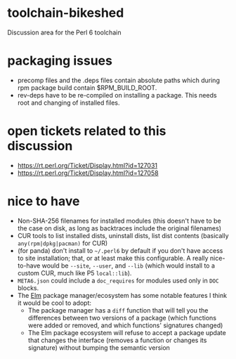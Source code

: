 # toolchain-bikeshed
Discussion area for the Perl 6 toolchain

# packaging issues
* precomp files and the .deps files contain absolute paths which during rpm package build contain $RPM_BUILD_ROOT.
* rev-deps have to be re-compiled on installing a package. This needs root and changing of installed files.

# open tickets related to this discussion
* https://rt.perl.org/Ticket/Display.html?id=127031
* https://rt.perl.org/Ticket/Display.html?id=127058

# nice to have
  * Non-SHA-256 filenames for installed modules (this doesn't have to be the case on disk, as long as backtraces include the original filenames)
  * CUR tools to list installed dists, uninstall dists, list dist contents (basically `any(rpm|dpkg|pacman)` for CUR)
  * (for panda) don't install to `~/.perl6` by default if you don't have access to site installation; that, or at least make this configurable.  A really nice-to-have would be `--site`, `--user`, and `--lib` (which would install to a custom CUR, much like P5 `local::lib`).
  * `META6.json` could include a `doc_requires` for modules used only in `DOC` blocks.
  * The [Elm](http://elm-lang.org/) package manager/ecosystem has some notable features I think it would be cool to adopt:
    * The package manager has a `diff` function that will tell you the differences between two versions of a package (which functions were added or removed, and which functions' signatures changed)
    * The Elm package ecosystem will refuse to accept a package update that changes the interface (removes a function or changes its signature) without bumping the semantic version
